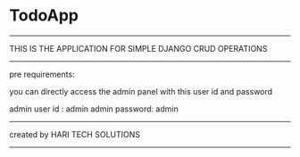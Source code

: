 # TodoApp

_________________________________________________________
THIS IS THE APPLICATION FOR SIMPLE DJANGO CRUD OPERATIONS
_________________________________________________________
pre requirements:





you can directly access the admin panel with this user id and password

admin user id :  admin
admin password: admin





______________________________
created by HARI TECH SOLUTIONS
______________________________
